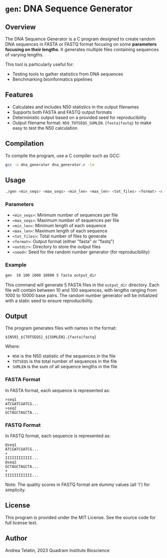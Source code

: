 # `gen`: DNA Sequence Generator

## Overview

The DNA Sequence Generator is a C program designed to create random DNA sequences in FASTA or FASTQ format focusing on some **parameters focusing on their lengths**.
It generates multiple files containing sequences of varying lengths.

This tool is particularly useful for:

- Testing tools to gather statistics from DNA sequences
- Benchmarking bioinformatics pipelines

## Features

- Calculates and includes N50 statistics in the output filenames
- Supports both FASTA and FASTQ output formats
- Deterministic output based on a provided seed for reproducibility
- Output filename format: `N50_TOTSEQS_SUMLEN.{fasta|fastq}` to make easy to test the N50 calculation

## Compilation

To compile the program, use a C compiler such as GCC:

```bash
gcc -o dna_generator dna_generator.c -lm
```

## Usage

```bash
./gen <min_seqs> <max_seqs> <min_len> <max_len> <tot_files> <format> <outdir> 
```

### Parameters

- `<min_seqs>`: Minimum number of sequences per file
- `<max_seqs>`: Maximum number of sequences per file
- `<min_len>`: Minimum length of each sequence
- `<max_len>`: Maximum length of each sequence
- `<tot_files>`: Total number of files to generate
- `<format>`: Output format (either "fasta" or "fastq")
- `<outdir>`: Directory to store the output files
- `<seed>`: Seed for the random number generator (for reproducibility)

### Example

```bash
gen  10 100 1000 10000 5 fasta output_dir 
```

This command will generate 5 FASTA files in the `output_dir` directory. Each file will contain between 10 and 100 sequences, with lengths ranging from 1000 to 10000 base pairs. The random number generator will be initialized with a static seed to ensure reproducibility.

## Output

The program generates files with names in the format:

```text
${N50}_${TOTSEQS}_${SUMLEN}.{fasta|fastq}
```

Where:

- `N50` is the N50 statistic of the sequences in the file
- `TOTSEQS` is the total number of sequences in the file
- `SUMLEN` is the sum of all sequence lengths in the file

### FASTA Format

In FASTA format, each sequence is represented as:

```text
>seq1
ATCGATCGATCG...
>seq2
GCTAGCTAGCTA...
```

### FASTQ Format

In FASTQ format, each sequence is represented as:

```text
@seq1
ATCGATCGATCG...
+
IIIIIIIIIIII...
@seq2
GCTAGCTAGCTA...
+
IIIIIIIIIIII...
```

Note: The quality scores in FASTQ format are dummy values (all 'I') for simplicity.

## License

This program is provided under the MIT License. See the source code for full license text.

## Author

Andrea Telatin, 2023
Quadram Institute Bioscience

